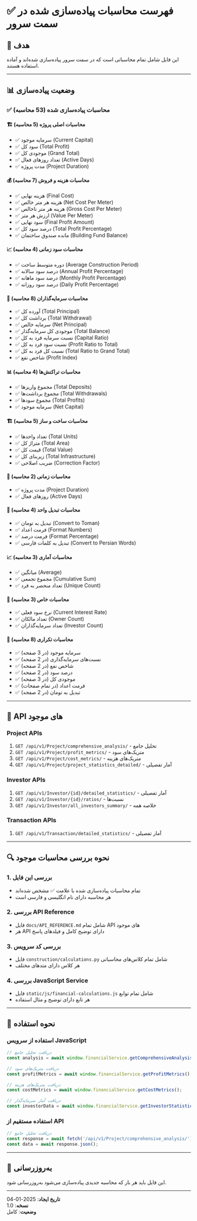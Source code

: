 # ✅ فهرست محاسبات پیاده‌سازی شده در سمت سرور

## 🎯 هدف
این فایل شامل تمام محاسباتی است که در سمت سرور پیاده‌سازی شده‌اند و آماده استفاده هستند.

---

## 📊 **وضعیت پیاده‌سازی**

### ✅ **محاسبات پیاده‌سازی شده (53 محاسبه)**

#### 🏗️ **محاسبات اصلی پروژه (5 محاسبه)**
- ✅ سرمایه موجود (Current Capital)
- ✅ سود کل (Total Profit)  
- ✅ موجودی کل (Grand Total)
- ✅ تعداد روزهای فعال (Active Days)
- ✅ مدت پروژه (Project Duration)

#### 💰 **محاسبات هزینه و فروش (7 محاسبه)**
- ✅ هزینه نهایی (Final Cost)
- ✅ هزینه هر متر خالص (Net Cost Per Meter)
- ✅ هزینه هر متر ناخالص (Gross Cost Per Meter)
- ✅ ارزش هر متر (Value Per Meter)
- ✅ سود نهایی (Final Profit Amount)
- ✅ درصد سود کل (Total Profit Percentage)
- ✅ مانده صندوق ساختمان (Building Fund Balance)

#### 📈 **محاسبات سود زمانی (4 محاسبه)**
- ✅ دوره متوسط ساخت (Average Construction Period)
- ✅ درصد سود سالانه (Annual Profit Percentage)
- ✅ درصد سود ماهانه (Monthly Profit Percentage)
- ✅ درصد سود روزانه (Daily Profit Percentage)

#### 👥 **محاسبات سرمایه‌گذاران (8 محاسبه)**
- ✅ آورده کل (Total Principal)
- ✅ برداشت کل (Total Withdrawal)
- ✅ سرمایه خالص (Net Principal)
- ✅ موجودی کل سرمایه‌گذار (Total Balance)
- ✅ نسبت سرمایه فرد به کل (Capital Ratio)
- ✅ نسبت سود فرد به کل (Profit Ratio to Total)
- ✅ نسبت کل فرد به کل (Total Ratio to Grand Total)
- ✅ شاخص نفع (Profit Index)

#### 📊 **محاسبات تراکنش‌ها (4 محاسبه)**
- ✅ مجموع واریزها (Total Deposits)
- ✅ مجموع برداشت‌ها (Total Withdrawals)
- ✅ مجموع سودها (Total Profits)
- ✅ سرمایه موجود (Net Capital)

#### 🏗️ **محاسبات ساخت و ساز (5 محاسبه)**
- ✅ تعداد واحدها (Total Units)
- ✅ متراژ کل (Total Area)
- ✅ قیمت کل (Total Value)
- ✅ زیربنای کل (Total Infrastructure)
- ✅ ضریب اصلاحی (Correction Factor)

#### 📅 **محاسبات زمانی (2 محاسبه)**
- ✅ مدت پروژه (Project Duration)
- ✅ روزهای فعال (Active Days)

#### 💱 **محاسبات تبدیل واحد (4 محاسبه)**
- ✅ تبدیل به تومان (Convert to Toman)
- ✅ فرمت اعداد (Format Numbers)
- ✅ فرمت درصد (Format Percentage)
- ✅ تبدیل به کلمات فارسی (Convert to Persian Words)

#### 📈 **محاسبات آماری (3 محاسبه)**
- ✅ میانگین (Average)
- ✅ مجموع تجمعی (Cumulative Sum)
- ✅ تعداد منحصر به فرد (Unique Count)

#### 🎯 **محاسبات خاص (3 محاسبه)**
- ✅ نرخ سود فعلی (Current Interest Rate)
- ✅ تعداد مالکان (Owner Count)
- ✅ تعداد سرمایه‌گذاران (Investor Count)

#### 🔄 **محاسبات تکراری (8 محاسبه)**
- ✅ سرمایه موجود (در 3 صفحه)
- ✅ نسبت‌های سرمایه‌گذاری (در 2 صفحه)
- ✅ شاخص نفع (در 2 صفحه)
- ✅ درصد سود (در 2 صفحه)
- ✅ موجودی کل (در 3 صفحه)
- ✅ فرمت اعداد (در تمام صفحات)
- ✅ تبدیل به تومان (در 2 صفحه)

---

## 🚀 **API های موجود**

### **Project APIs**
1. `GET /api/v1/Project/comprehensive_analysis/` - تحلیل جامع
2. `GET /api/v1/Project/profit_metrics/` - متریک‌های سود
3. `GET /api/v1/Project/cost_metrics/` - متریک‌های هزینه
4. `GET /api/v1/Project/project_statistics_detailed/` - آمار تفصیلی

### **Investor APIs**
1. `GET /api/v1/Investor/{id}/detailed_statistics/` - آمار تفصیلی
2. `GET /api/v1/Investor/{id}/ratios/` - نسبت‌ها
3. `GET /api/v1/Investor/all_investors_summary/` - خلاصه همه

### **Transaction APIs**
1. `GET /api/v1/Transaction/detailed_statistics/` - آمار تفصیلی

---

## 🔍 **نحوه بررسی محاسبات موجود**

### 1. **بررسی این فایل**
- تمام محاسبات پیاده‌سازی شده با علامت ✅ مشخص شده‌اند
- هر محاسبه دارای نام انگلیسی و فارسی است

### 2. **بررسی API Reference**
- فایل `docs/API_REFERENCE.md` شامل تمام API های موجود
- هر API دارای توضیح کامل و فیلدهای پاسخ

### 3. **بررسی کد سرویس**
- فایل `construction/calculations.py` شامل تمام کلاس‌های محاسباتی
- هر کلاس دارای متدهای مختلف

### 4. **بررسی JavaScript Service**
- فایل `static/js/financial-calculations.js` شامل تمام توابع
- هر تابع دارای توضیح و مثال استفاده

---

## 📝 **نحوه استفاده**

### **استفاده از سرویس JavaScript**
```javascript
// دریافت تحلیل جامع
const analysis = await window.financialService.getComprehensiveAnalysis();

// دریافت متریک‌های سود
const profitMetrics = await window.financialService.getProfitMetrics();

// دریافت متریک‌های هزینه
const costMetrics = await window.financialService.getCostMetrics();

// دریافت آمار سرمایه‌گذار
const investorData = await window.financialService.getInvestorStatistics(investorId);
```

### **استفاده مستقیم از API**
```javascript
// دریافت تحلیل جامع
const response = await fetch('/api/v1/Project/comprehensive_analysis/');
const data = await response.json();
```

---

## 🔄 **به‌روزرسانی**

این فایل باید هر بار که محاسبه جدیدی پیاده‌سازی می‌شود به‌روزرسانی شود.

---

**تاریخ ایجاد**: 2025-01-04  
**نسخه**: 1.0  
**وضعیت**: کامل

